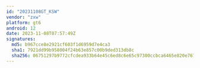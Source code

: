 ```yaml
---
id: "20231108GT_KSW"
vendor: "zxw"
platform: gt6
android: 12
date: 2023-11-08T07:57:49Z
signatures:
  md5: b967cce8e2921cf603f1d6959d7e4ca3
  sha1: 7921dd99b958004f24b63e857c00b9ded313db8c
  sha256: 06751297b9772cfcdea933b64e45c6ed8c6e65c97300ccbca6465e820e767163
---
```

